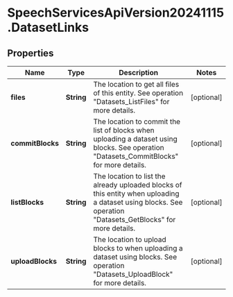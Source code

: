 # SpeechServicesApiVersion20241115.DatasetLinks

## Properties
Name | Type | Description | Notes
------------ | ------------- | ------------- | -------------
**files** | **String** | The location to get all files of this entity. See operation \"Datasets_ListFiles\" for more details. | [optional] 
**commitBlocks** | **String** | The location to commit the list of blocks when uploading a dataset using blocks. See operation \"Datasets_CommitBlocks\" for more details. | [optional] 
**listBlocks** | **String** | The location to list the already uploaded blocks of this entity when uploading a dataset using blocks. See operation \"Datasets_GetBlocks\" for more details. | [optional] 
**uploadBlocks** | **String** | The location to upload blocks to when uploading a dataset using blocks. See operation \"Datasets_UploadBlock\" for more details. | [optional] 



